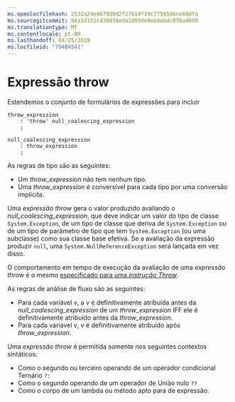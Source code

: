 ```yaml
---
ms.openlocfilehash: 2532a24e867930d2f27614f19c77585dbce80dfa
ms.sourcegitcommit: 94a3d151c438d34ede1d99de9eb4ebdc07ba4699
ms.translationtype: MT
ms.contentlocale: pt-BR
ms.lasthandoff: 04/25/2019
ms.locfileid: "79484541"
---
```

# <a name="throw-expression"></a>Expressão throw

Estendemos o conjunto de formulários de expressões para incluir

```antlr
throw_expression
    : 'throw' null_coalescing_expression
    ;

null_coalescing_expression
    : throw_expression
    ;
```

As regras de tipo são as seguintes:

- Um *throw_expression* não tem nenhum tipo.
- Uma *throw_expression* é conversível para cada tipo por uma conversão implícita.

Uma *expressão throw* gera o valor produzido avaliando o *null_coalescing_expression*, que deve indicar um valor do tipo de classe `System.Exception`, de um tipo de classe que deriva de `System.Exception` ou de um tipo de parâmetro de tipo que tem `System.Exception` (ou uma subclasse) como sua classe base efetiva. Se a avaliação da expressão produzir `null`, uma `System.NullReferenceException` será lançada em vez disso.

O comportamento em tempo de execução da avaliação de uma *expressão throw* é o mesmo [especificado para uma *instrução Throw*](../../spec/statements.md#the-throw-statement).

As regras de análise de fluxo são as seguintes:

- Para cada variável *v*, a *v* é definitivamente atribuída antes da *null_coalescing_expression* de um *throw_expression* IFF ele é definitivamente atribuído antes da *throw_expression*.
- Para cada variável *v*, *v* é definitivamente atribuído após *throw_expression*.

Uma *expressão throw* é permitida somente nos seguintes contextos sintáticos:
- Como o segundo ou terceiro operando de um operador condicional Ternário `?:`
- Como o segundo operando de um operador de União nulo `??`
- Como o corpo de um lambda ou método apto para de expressão.
